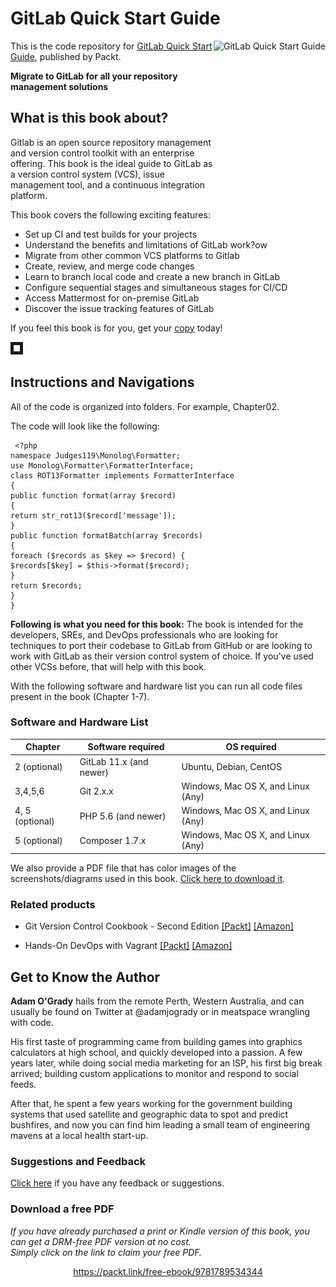 # GitLab Quick Start Guide

<a href="https://www.packtpub.com/virtualization-and-cloud/gitlab-quick-start-guide?utm_source=github&utm_medium=repository&utm_campaign=9781789534344 "><img src="https://d255esdrn735hr.cloudfront.net/sites/default/files/imagecache/ppv4_main_book_cover/9781789534344_cover.png" alt="GitLab Quick Start Guide" height="256px" align="right"></a>

This is the code repository for [GitLab Quick Start Guide](https://www.packtpub.com/virtualization-and-cloud/gitlab-quick-start-guide?utm_source=github&utm_medium=repository&utm_campaign=9781789534344), published by Packt.

**Migrate to GitLab for all your repository management solutions**

## What is this book about?
Gitlab is an open source repository management and version control toolkit with an enterprise offering. This book is the ideal guide to GitLab as a version control system (VCS), issue management tool, and a continuous integration platform.

This book covers the following exciting features:
* Set up CI and test builds for your projects 
* Understand the benefits and limitations of GitLab work?ow 
* Migrate from other common VCS platforms to Gitlab 
* Create, review, and merge code changes 
* Learn to branch local code and create a new branch in GitLab 
* Configure sequential stages and simultaneous stages for CI/CD 
* Access Mattermost for on-premise GitLab 
* Discover the issue tracking features of GitLab 

If you feel this book is for you, get your [copy](https://www.amazon.com/dp/B07L3Q35JZ) today!

<a href="https://www.packtpub.com/?utm_source=github&utm_medium=banner&utm_campaign=GitHubBanner"><img src="https://raw.githubusercontent.com/PacktPublishing/GitHub/master/GitHub.png" 
alt="https://www.packtpub.com/" border="5" /></a>

## Instructions and Navigations
All of the code is organized into folders. For example, Chapter02.

The code will look like the following:
```
 <?php
namespace Judges119\Monolog\Formatter;
use Monolog\Formatter\FormatterInterface;
class ROT13Formatter implements FormatterInterface
{
public function format(array $record)
{
return str_rot13($record['message']);
}
public function formatBatch(array $records)
{
foreach ($records as $key => $record) {
$records[$key] = $this->format($record);
}
return $records;
}
}
```

**Following is what you need for this book:**
The book is intended for the developers, SREs, and DevOps professionals who are looking for techniques to port their codebase to GitLab from GitHub or are looking to work with GitLab as their version control system of choice. If you've used other VCSs before, that will help with this book.	

With the following software and hardware list you can run all code files present in the book (Chapter 1-7).
### Software and Hardware List
| Chapter | Software required | OS required |
| -------- | ------------------------------------ | ----------------------------------- |
| 2 (optional) | GitLab 11.x (and newer) | Ubuntu, Debian, CentOS |
| 3,4,5,6 | Git 2.x.x | Windows, Mac OS X, and Linux (Any) |
| 4, 5 (optional) | PHP 5.6 (and newer) | Windows, Mac OS X, and Linux (Any) |
| 5 (optional) | Composer 1.7.x | Windows, Mac OS X, and Linux (Any) |


We also provide a PDF file that has color images of the screenshots/diagrams used in this book. [Click here to download it](https://www.packtpub.com/sites/default/files/downloads/9781789534344_ColorImages.pdf).

### Related products
* Git Version Control Cookbook - Second Edition  [[Packt]](https://india.packtpub.com/in/application-development/git-version-control-cookbook-second-edition?utm_source=github&utm_medium=repository&utm_campaign=) [[Amazon]](https://www.amazon.com/dp/1789137543)

* Hands-On DevOps with Vagrant  [[Packt]](https://india.packtpub.com/in/virtualization-and-cloud/hands-devops-vagrant?utm_source=github&utm_medium=repository&utm_campaign=) [[Amazon]](https://www.amazon.com/dp/1789138051)


## Get to Know the Author
**Adam O'Grady**
hails from the remote Perth, Western Australia, and can usually be found on Twitter at @adamjogrady or in meatspace wrangling with code.

His first taste of programming came from building games into graphics calculators at high school, and quickly developed into a passion. A few years later, while doing social media marketing for an ISP, his first big break arrived; building custom applications to monitor and respond to social feeds.

After that, he spent a few years working for the government building systems that used satellite and geographic data to spot and predict bushfires, and now you can find him leading a small team of engineering mavens at a local health start-up.


### Suggestions and Feedback
[Click here](https://docs.google.com/forms/d/e/1FAIpQLSdy7dATC6QmEL81FIUuymZ0Wy9vH1jHkvpY57OiMeKGqib_Ow/viewform) if you have any feedback or suggestions.


### Download a free PDF

 <i>If you have already purchased a print or Kindle version of this book, you can get a DRM-free PDF version at no cost.<br>Simply click on the link to claim your free PDF.</i>
<p align="center"> <a href="https://packt.link/free-ebook/9781789534344">https://packt.link/free-ebook/9781789534344 </a> </p>